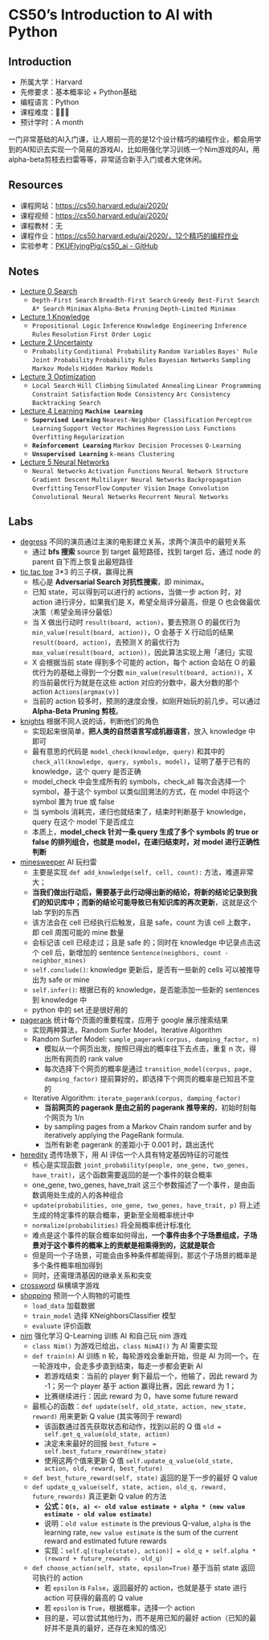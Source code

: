 # CS50’s Introduction to AI with Python

## Introduction

- 所属大学：Harvard
- 先修要求：基本概率论 + Python基础
- 编程语言：Python
- 课程难度：🌟🌟🌟
- 预计学时：A month

一门非常基础的AI入门课，让人眼前一亮的是12个设计精巧的编程作业，都会用学到的AI知识去实现一个简易的游戏AI，比如用强化学习训练一个Nim游戏的AI，用alpha-beta剪枝去扫雷等等，非常适合新手入门或者大佬休闲。

## Resources

- 课程网站：https://cs50.harvard.edu/ai/2020/
- 课程视频：https://cs50.harvard.edu/ai/2020/
- 课程教材：无
- 课程作业：https://cs50.harvard.edu/ai/2020/，12个精巧的编程作业
- 实验参考：[PKUFlyingPig/cs50_ai - GitHub](https://github.com/PKUFlyingPig/cs50_ai)

## Notes

- [Lecture 0 Search](./Lecture-0-Search/)
    - `Depth-First Search`  `Breadth-First Search`  `Greedy Best-First Search`  `A* Search`  `Minimax`  `Alpha-Beta Pruning`  `Depth-Limited Minimax`
- [Lecture 1 Knowledge](./Lecture-2-Knowledge/)
    - `Propositional Logic`  `Inference`  `Knowledge Engineering`  `Inference Rules`  `Resolution`  `First Order Logic`
- [Lecture 2 Uncertainty](./Lecture-2-Uncertainty/)
    - `Probability`  `Conditional Probability`  `Random Variables`  `Bayes' Rule`  `Joint Probability`  `Probability Rules`  `Bayesian Networks`  `Sampling`  `Markov Models`  `Hidden Markov Models`
- [Lecture 3 Optimization](./Lecture-3-Optimization/)
    - `Local Search`  `Hill Climbing`  `Simulated Annealing`  `Linear Programming`  `Constraint Satisfaction`  `Node Consistency`  `Arc Consistency`  `Backtracking Search`
- [Lecture 4 Learning](./Lecture-4-Learning/)  **`Machine Learning`**
    - **`Supervised Learning`**  `Nearest-Neighbor Classification`  `Perceptron Learning`  `Support Vector Machines`  `Regression`  `Loss Functions`  `Overfitting`  `Regularization`  
    - **`Reinforcement Learning`**  `Markov Decision Processes`  `Q-Learning`  
    - **`Unsupervised Learning`**  `k-means Clustering`
- [Lecture 5 Neural Networks](./Lecture-5-Neural-Networks/)
    - `Neural Networks`  `Activation Functions`  `Neural Network Structure`  `Gradient Descent`  `Multilayer Neural Networks`  `Backpropagation`  `Overfitting`  `TensorFlow`  `Computer Vision`  `Image Convolution`  `Convolutional Neural Networks`  `Recurrent Neural Networks`

## Labs

- [degress](./Lecture-0-Search/degrees/) 不同的演员通过主演的电影建立关系，求两个演员中的最短关系
    - 通过 **bfs 搜索** source 到 target 最短路径，找到 target 后，通过 node 的 parent 自下而上恢复出最短路径
- [tic tac toe](./Lecture-0-Search/tictactoe/) 3*3 的三子棋，赢得比赛
    - 核心是 **Adversarial Search 对抗性搜索**，即 minimax。
    - 已知 state，可以得到可以进行的 actions，当做一步 action 时，对 action 进行评分，如果我们是 X，希望全局评分最高，但是 O 也会做最优决策（希望全局评分最低）
    - 当 X 做出行动时 `result(board, action)`，要去预测 O 的最优行为 `min_value(result(board, action))`，O 会基于 X 行动后的结果 `result(board, action)`，去预测 X 的最优行为 `max_value(result(board, action))`，因此算法实现上用「递归」实现
    - X 会根据当前 state 得到多个可能的 action，每个 action 会站在 O 的最优行为的基础上得到一个分数 `min_value(result(board, action))`，X 的当前最优行为就是在这些 action 对应的分数中，最大分数的那个 action `Actions[argmax(v)]`
    - 当前的 action 较多时，预测的速度会慢，如刚开始玩的前几步。可以通过 **Alpha-Beta Pruning 剪枝**。
- [knights](./Lecture-1-Knowledge/knights/) 根据不同人说的话，判断他们的角色
    - 实现起来很简单，**把人类的自然语言写成机器语言**，放入 knowledge 中即可
    - 最有意思的代码是 `model_check(knowledge, query)` 和其中的 `check_all(knowledge, query, symbols, model)`，证明了基于已有的 knowledge，这个 query 是否正确
    - model_check 中会生成所有的 symbols，check_all 每次会选择一个 symbol，基于这个 symbol 以类似回溯法的方式，在 model 中将这个 symbol 置为 true 或 false
    - 当 symbols 消耗完，递归也就结束了，结束时判断基于 knowledge，query 在这个 model 下是否成立
    - 本质上，**model_check 针对一条 query 生成了多个 symbols 的 true or false 的排列组合，也就是 model，在递归结束时，对 model 进行正确性判断**
- [minesweeper](./Lecture-1-Knowledge/minesweeper/) AI 玩扫雷
    - 主要是实现 `def add_knowledge(self, cell, count):` 方法，难道非常大；
    - **当我们做出行动后，需要基于此行动得出新的结论，将新的结论记录到我们的知识库中；而新的结论可能导致已有知识库的再次更新**，这就是这个 lab 学到的东西
    - 该方法会在 cell 已经执行后触发，且是 safe，count 为该 cell 上数字，即 cell 周围可能的 mine 数量
    - 会标记该 cell 已经走过；且是 safe 的；同时在 knowledge 中记录点击这个 cell 后，新增加的 sentence `Sentence(neighbors, count - neighbor_mines)`
    - `self.conclude()`: knowledge 更新后，是否有一些新的 cells 可以被推导出为 safe or mine
    - `self.infer()`: 根据已有的 knowledge，是否能添加一些新的 sentences 到 knowledge 中
    - python 中的 set 还是很好用的
- [pagerank](./Lecture-2-Uncertainty/pagerank/) 统计每个页面的重要程度，应用于 google 展示搜索结果
    - 实现两种算法，Random Surfer Model，Iterative Algorithm
    - Random Surfer Model: `sample_pagerank(corpus, damping_factor, n)`
        - 模拟从一个网页出发，按照已得出的概率往下去点击，重复 n 次，得出所有网页的 rank value
        - 每次选择下个网页的概率是通过 `transition_model(corpus, page, damping_factor)` 提前算好的，即选择下个网页的概率是已知且不变的
    - Iterative Algorithm: `iterate_pagerank(corpus, damping_factor)`
        - **当前网页的 pagerank 是由之前的 pagerank 推导来的**，初始时刻每个网页为 1/n
        - by sampling pages from a Markov Chain random surfer and by iteratively applying the PageRank formula.
        - 当所有新老 pagerank 的差距小于 0.001 时，跳出迭代
- [heredity](./Lecture-2-Uncertainty/heredity/) 遗传场景下，用 AI 评估一个人具有特定基因特征的可能性
    - 核心是实现函数 `joint_probability(people, one_gene, two_genes, have_trait)`，这个函数需要返回的是一个事件的联合概率
    - one_gene, two_genes, have_trait 这三个参数描述了一个事件，是由函数调用处生成的人的各种组合
    - `update(probabilities, one_gene, two_genes, have_trait, p)` 将上述生成的特定事件的联合概率，更新至全局概率统计中
    - `normalize(probabilities)` 将全局概率统计标准化
    - 难点是这个事件的联合概率如何得出，**一个事件由多个子场景组成，子场景对于这个事件的概率上的贡献是相乘得到的，这就是联合**
    - 但是同一个子场景，可能会由多种条件都能得到，那这个子场景的概率是多个条件概率相加得到
    - 同时，还需理清基因的继承关系和突变
- [crossword](./Lecture-3-Optimization/crossword/) 纵横填字游戏
- [shopping](./Lecture-4-Learning/shopping/) 预测一个人购物的可能性
    - `load_data` 加载数据
    - `train_model` 选择 KNeighborsClassifier 模型
    - `evaluate` 评价函数
- [nim](./Lecture-4-Learning/nim/) 强化学习 Q-Learning 训练 AI 和自己玩 nim 游戏
    - `class Nim()` 为游戏已给出，`class NimAI()` 为 AI 需要实现
    - `def train(n)` AI 训练 n 轮，每轮游戏会重新开始，但是 AI 为同一个。在一轮游戏中，会走多步直到结束，每走一步都会更新 AI
        - 若游戏结束：当前的 player 剩下最后一个，他输了，因此 reward 为 -1；另一个 player 基于 action 赢得比赛，因此 reward 为 1；
        - 比赛继续进行：因此 reward 为 0，have some future reward
    - 最核心的函数：`def update(self, old_state, action, new_state, reward)` 用来更新 Q value (其实等同于 reward)
        - 该函数通过首先获取状态和动作，找到以前的 Q 值 `old = self.get_q_value(old_state, action)`
        - 决定未来最好的回报 `best_future = self.best_future_reward(new_state)`
        - 使用这两个值来更新 Q 值 `self.update_q_value(old_state, action, old, reward, best_future)`
    - `def best_future_reward(self, state)` 返回的是下一步的最好 Q value
    - `def update_q_value(self, state, action, old_q, reward, future_rewards)`  真正更新 Q value 的方法
        - **公式：`Q(s, a) <- old value estimate + alpha * (new value estimate - old value estimate)`**
        - 说明：`old value estimate` is the previous Q-value, `alpha` is the learning rate, `new value estimate` is the sum of the current reward and estimated future rewards
        - 实现：`self.q[(tuple(state), action)] = old_q + self.alpha * (reward + future_rewards - old_q)`
    - `def choose_action(self, state, epsilon=True)` 基于当前 state 返回可执行的 action
        - 若 `epsilon` is `False`，返回最好的 action，也就是基于 state 进行 action 可获得的最高的 Q value
        - 若 `epsilon` is `True`，根据概率，选择一个 action
        - 目的是，可以尝试其他行为，而不是用已知的最好 action（已知的最好并不是真的最好，还存在未知的情况）

